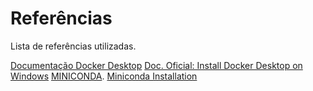 # Referências

Lista de referências utilizadas.

[Documentação Docker Desktop](https://docs.docker.com/desktop/)
[Doc. Oficial: Install Docker Desktop on Windows](https://docs.docker.com/desktop/windows/install/)
[MINICONDA](https://docs.conda.io/en/latest/miniconda.html).
[Miniconda Installation](https://conda.io/projects/conda/en/latest/user-guide/install/index.html)
